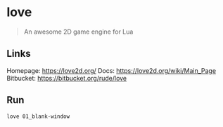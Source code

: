 # love

> An awesome 2D game engine for Lua

## Links

Homepage: https://love2d.org/
Docs: https://love2d.org/wiki/Main_Page
Bitbucket: https://bitbucket.org/rude/love

## Run

```sh
love 01_blank-window
```
